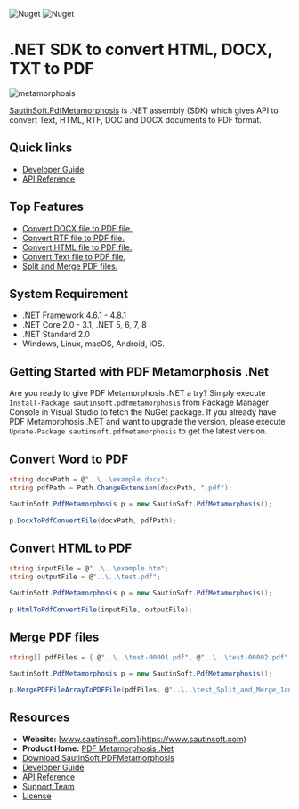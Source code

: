 ![Nuget](https://img.shields.io/nuget/v/sautinsoft.pdfmetorphosis) ![Nuget](https://img.shields.io/nuget/dt/sautinsoft.pdfmetamorphosis) 
# .NET SDK to convert HTML, DOCX, TXT to PDF

![metamorphosis](https://user-images.githubusercontent.com/79837963/229720453-ce02ba06-19af-4a69-995a-351e7ac60257.png)

[SautinSoft.PdfMetamorphosis](https://sautinsoft.com/products/pdf-metamorphosis/) is .NET assembly (SDK) which gives API  to convert Text, HTML, RTF, DOC and DOCX documents to PDF format.

## Quick links

+ [Developer Guide](https://sautinsoft.com/products/pdf-metamorphosis/help/net/)
+ [API Reference](https://sautinsoft.com/products/pdf-metamorphosis/help/net/api-reference/html/N_SautinSoft.htm)

## Top Features

+ [Convert DOCX file to PDF file.](https://sautinsoft.com/products/pdf-metamorphosis/help/net/developer-guide/convert-docx-to-pdf-csharp-vb-net.php)
+ [Convert RTF file to PDF file.](https://sautinsoft.com/products/pdf-metamorphosis/help/net/developer-guide/convert-rtf-file-to-pdf-file-csharp-vb-net.php)
+ [Convert HTML file to PDF file.](https://sautinsoft.com/products/pdf-metamorphosis/help/net/developer-guide/convert-html-file-to-pdf-file-csharp-vb-net.php)
+ [Convert Text file to PDF file.](https://sautinsoft.com/products/pdf-metamorphosis/help/net/developer-guide/convert-text-file-to-pdf-file-csharp-vb-net.php)
+ [Split and Merge PDF files.](https://sautinsoft.com/products/pdf-metamorphosis/help/net/developer-guide/split-and-merge-pdf-documents-csharp-vb-net.php)


## System Requirement

* .NET Framework 4.6.1 - 4.8.1
* .NET Core 2.0 - 3.1, .NET 5, 6, 7, 8
* .NET Standard 2.0
* Windows, Linux, macOS, Android, iOS.

## Getting Started with PDF Metamorphosis .Net

Are you ready to give PDF Metamorphosis .NET a try? Simply execute `Install-Package sautinsoft.pdfmetamorphosis` from Package Manager Console in Visual Studio to fetch the NuGet package. If you already have PDF Metamorphosis .NET and want to upgrade the version, please execute `Update-Package sautinsoft.pdfmetamorphosis` to get the latest version.

## Convert Word to PDF

```csharp
string docxPath = @"..\..\example.docx";
string pdfPath = Path.ChangeExtension(docxPath, ".pdf");

SautinSoft.PdfMetamorphosis p = new SautinSoft.PdfMetamorphosis();
            
p.DocxToPdfConvertFile(docxPath, pdfPath);
```
## Convert HTML to PDF

```csharp
string inputFile = @"..\..\example.htm";
string outputFile = @"..\..\test.pdf";

SautinSoft.PdfMetamorphosis p = new SautinSoft.PdfMetamorphosis();
            
p.HtmlToPdfConvertFile(inputFile, outputFile);
```

## Merge PDF files

```csharp
string[] pdfFiles = { @"..\..\test-00001.pdf", @"..\..\test-00002.pdf" };

SautinSoft.PdfMetamorphosis p = new SautinSoft.PdfMetamorphosis();

p.MergePDFFileArrayToPDFFile(pdfFiles, @"..\..\test_Split_and_Merge_1and2page.pdf");

```

## Resources

+ **Website:** [www.sautinsoft.com](https://www.sautinsoft.com)
+ **Product Home:** [PDF Metamorphosis .Net](https://sautinsoft.com/products/pdf-metamorphosis/)
+ [Download SautinSoft.PDFMetamorphosis](https://sautinsoft.com/products/pdf-metamorphosis/download.php)
+ [Developer Guide](https://sautinsoft.com/products/pdf-metamorphosis/help/net/)
+ [API Reference](https://sautinsoft.com/products/pdf-metamorphosis/help/net/api-reference/html/N_SautinSoft.htm)
+ [Support Team](https://sautinsoft.com/support.php)
+ [License](https://sautinsoft.com/products/pdf-focus/help/net/getting-started/agreement.php)
